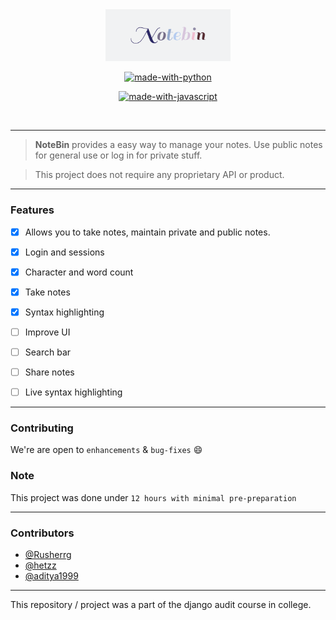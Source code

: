 <div align = "center">
<img src="./webapp/static/assests/Notebin.gif" width=200px/>
 </div>
<div align="center">


[![made-with-python](https://forthebadge.com/images/badges/made-with-python.svg)](https://www.python.org/)

[![made-with-javascript](https://forthebadge.com/images/badges/made-with-javascript.svg)](https://www.javascript.org/)


<br>



</div>

------------------------------------------

> **NoteBin** provides a easy way to manage your notes. Use public notes for general use or log in for private stuff.

> This project does not require any proprietary API or product. 


</div>

------------------------------------------

### Features

- [x] Allows you to take notes, maintain private and public notes.
- [x] Login and sessions
- [x] Character and word count
- [x] Take notes
- [x] Syntax highlighting
- [ ] Improve UI
- [ ] Search bar
- [ ] Share notes 
- [ ] Live syntax highlighting 



------------------------------------------
### Contributing
 We're are open to `enhancements` & `bug-fixes` :smile: 

### Note

 This project was done under `12 hours with minimal pre-preparation`


------------------------------------------
### Contributors


- [@Rusherrg](https://github.com/RusherRG)
- [@hetzz](https://github.com/hetzz)
- [@aditya1999](https://github.com/aditya1999)


------------------------------------------

This repository / project was a part of the django audit course in college.
